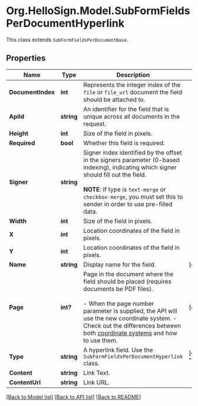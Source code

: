 # Org.HelloSign.Model.SubFormFieldsPerDocumentHyperlink
This class extends `SubFormFieldsPerDocumentBase`.

## Properties

Name | Type | Description | Notes
------------ | ------------- | ------------- | -------------
**DocumentIndex** | **int** |  Represents the integer index of the `file` or `file_url` document the field should be attached to.  | 
**ApiId** | **string** |  An identifier for the field that is unique across all documents in the request.  | 
**Height** | **int** |  Size of the field in pixels.  | 
**Required** | **bool** |  Whether this field is required.  | 
**Signer** | **string** |  Signer index identified by the offset in the signers parameter (0-based indexing), indicating which signer should fill out the field.<br><br>**NOTE**: If type is `text-merge` or `checkbox-merge`, you must set this to sender in order to use pre-filled data.  | 
**Width** | **int** |  Size of the field in pixels.  | 
**X** | **int** |  Location coordinates of the field in pixels.  | 
**Y** | **int** |  Location coordinates of the field in pixels.  | 
**Name** | **string** |  Display name for the field.  | [optional] 
**Page** | **int?** |  Page in the document where the field should be placed (requires documents be PDF files).<br><br>- When the page number parameter is supplied, the API will use the new coordinate system. - Check out the differences between both [coordinate systems](https://faq.hellosign.com/hc/en-us/articles/217115577) and how to use them.  | [optional] 
**Type** | **string** |  A hyperlink field. Use the `SubFormFieldsPerDocumentHyperlink` class.  | [default to "hyperlink"]
**Content** | **string** |  Link Text.  | 
**ContentUrl** | **string** |  Link URL.  | 

[[Back to Model list]](../README.md#documentation-for-models) [[Back to API list]](../README.md#documentation-for-api-endpoints) [[Back to README]](../README.md)

